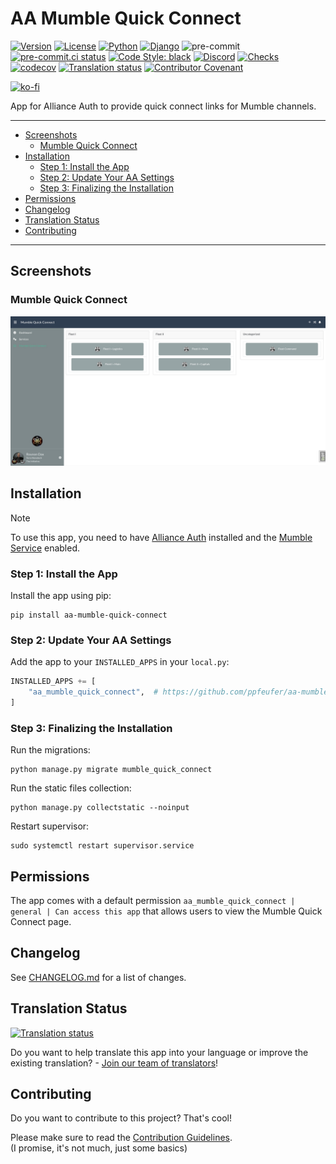 # AA Mumble Quick Connect

[![Version](https://img.shields.io/pypi/v/aa-mumble-quick-connect?label=release)](https://pypi.org/project/aa-mumble-quick-connect/)
[![License](https://img.shields.io/github/license/ppfeufer/aa-mumble-quick-connect)](https://github.com/ppfeufer/aa-mumble-quick-connect/blob/master/LICENSE)
[![Python](https://img.shields.io/pypi/pyversions/aa-mumble-quick-connect)](https://pypi.org/project/aa-mumble-quick-connect/)
[![Django](https://img.shields.io/pypi/djversions/aa-mumble-quick-connect?label=django)](https://pypi.org/project/aa-mumble-quick-connect/)
![pre-commit](https://img.shields.io/badge/pre--commit-enabled-brightgreen?logo=pre-commit&logoColor=white)
[![pre-commit.ci status](https://results.pre-commit.ci/badge/github/ppfeufer/aa-mumble-quick-connect/master.svg)](https://results.pre-commit.ci/latest/github/ppfeufer/aa-mumble-quick-connect/master)
[![Code Style: black](https://img.shields.io/badge/code%20style-black-000000.svg)](http://black.readthedocs.io/en/latest/)
[![Discord](https://img.shields.io/discord/790364535294132234?label=discord)](https://discord.gg/zmh52wnfvM)
[![Checks](https://github.com/ppfeufer/aa-mumble-quick-connect/actions/workflows/automated-checks.yml/badge.svg)](https://github.com/ppfeufer/aa-mumble-quick-connect/actions/workflows/automated-checks.yml)
[![codecov](https://codecov.io/gh/ppfeufer/aa-mumble-quick-connect/graph/badge.svg?token=p2qVe7q36D)](https://codecov.io/gh/ppfeufer/aa-mumble-quick-connect)
[![Translation status](https://weblate.ppfeufer.de/widget/alliance-auth-apps/aa-mumble-quick-connect/svg-badge.svg)](https://weblate.ppfeufer.de/engage/alliance-auth-apps/)
[![Contributor Covenant](https://img.shields.io/badge/Contributor%20Covenant-2.1-4baaaa.svg)](https://github.com/ppfeufer/aa-mumble-quick-connect/blob/master/CODE_OF_CONDUCT.md)

[![ko-fi](https://ko-fi.com/img/githubbutton_sm.svg)](https://ko-fi.com/N4N8CL1BY)

App for Alliance Auth to provide quick connect links for Mumble channels.

______________________________________________________________________

<!-- mdformat-toc start --slug=github --maxlevel=6 --minlevel=2 -->

- [Screenshots](#screenshots)
  - [Mumble Quick Connect](#mumble-quick-connect)
- [Installation](#installation)
  - [Step 1: Install the App](#step-1-install-the-app)
  - [Step 2: Update Your AA Settings](#step-2-update-your-aa-settings)
  - [Step 3: Finalizing the Installation](#step-3-finalizing-the-installation)
- [Permissions](#permissions)
- [Changelog](#changelog)
- [Translation Status](#translation-status)
- [Contributing](#contributing)

<!-- mdformat-toc end -->

______________________________________________________________________

## Screenshots<a name="screenshots"></a>

### Mumble Quick Connect<a name="mumble-quick-connect"></a>

![Mumble Quick Connect](https://raw.githubusercontent.com/ppfeufer/aa-mumble-quick-connect/master/docs/images/mumble-quick-connect.jpg "Mumble Quick Connect")

## Installation<a name="installation"></a>

> [!NOTE]
>
> To use this app, you need to have [Alliance Auth](https://gitlab.com/allianceauth/allianceauth) installed and the [Mumble Service](https://allianceauth.readthedocs.io/en/latest/features/services/mumble.html) enabled.

### Step 1: Install the App<a name="step-1-install-the-app"></a>

Install the app using pip:

```shell
pip install aa-mumble-quick-connect
```

### Step 2: Update Your AA Settings<a name="step-2-update-your-aa-settings"></a>

Add the app to your `INSTALLED_APPS` in your `local.py`:

```python
INSTALLED_APPS += [
    "aa_mumble_quick_connect",  # https://github.com/ppfeufer/aa-mumble-quick-connect
]
```

### Step 3: Finalizing the Installation<a name="step-3-finalizing-the-installation"></a>

Run the migrations:

```shell
python manage.py migrate mumble_quick_connect
```

Run the static files collection:

```shell
python manage.py collectstatic --noinput
```

Restart supervisor:

```shell
sudo systemctl restart supervisor.service
```

## Permissions<a name="permissions"></a>

The app comes with a default permission `aa_mumble_quick_connect | general | Can access this app` that allows
users to view the Mumble Quick Connect page.

## Changelog<a name="changelog"></a>

See [CHANGELOG.md](https://github.com/ppfeufer/aa-mumble-quick-connect/blob/master/CHANGELOG.md) for a list of changes.

## Translation Status<a name="translation-status"></a>

[![Translation status](https://weblate.ppfeufer.de/widget/alliance-auth-apps/aa-mumble-quick-connect/multi-auto.svg)](https://weblate.ppfeufer.de/engage/alliance-auth-apps/)

Do you want to help translate this app into your language or improve the existing
translation? - [Join our team of translators][weblate engage]!

## Contributing<a name="contributing"></a>

Do you want to contribute to this project? That's cool!

Please make sure to read the [Contribution Guidelines](https://github.com/ppfeufer/aa-mumble-quick-connect/blob/master/CONTRIBUTING.md).\
(I promise, it's not much, just some basics)

<!-- Links -->

[weblate engage]: https://weblate.ppfeufer.de/engage/alliance-auth-apps/ "Weblate Translations"
